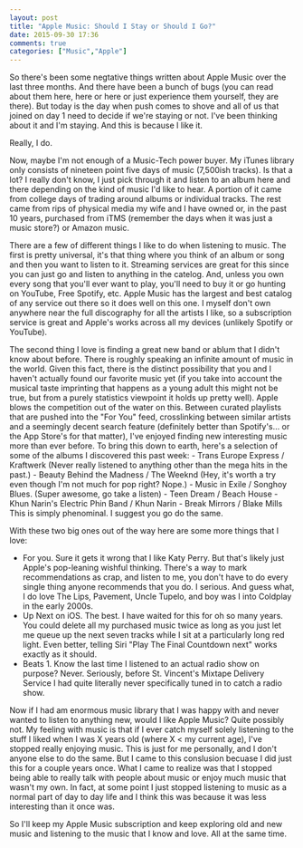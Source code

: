 ```yaml
---
layout: post
title: "Apple Music: Should I Stay or Should I Go?"
date: 2015-09-30 17:36
comments: true
categories: ["Music","Apple"]
---
```

So there's been some negtative things written about Apple Music over the last three months. And there have been a bunch of bugs (you can read about them here, here or here or just experience them yourself, they are there). But today is the day when push comes to shove and all of us that joined on day 1 need to decide if we're staying or not. I've been thinking about it and I'm staying. And this is because I like it.

Really, I do. 

Now, maybe I'm not enough of a Music-Tech power buyer. My iTunes library only consists of nineteen point five days of music (7,500ish tracks). Is that a lot? I really don't know, I just pick through it and listen to an album here and there depending on the kind of music I'd like to hear. A portion of it came from college days of trading around albums or individual tracks. The rest came from rips of physical media my wife and I have owned or, in the past 10 years, purchased from iTMS (remember the days when it was just a music store?) or Amazon music.

There are a few of different things I like to do when listening to music. The first is pretty universal, it's that thing where you think of an album or song and then you want to listen to it. Streaming services are great for this since you can just go and listen to anything in the catelog. And, unless you own every song that you'll ever want to play, you'll need to buy it or go hunting on YouTube, Free Spotify, etc. Apple Music has the largest and best catalog of any service out there so it does well on this one. I myself don't own anywhere near the full discography for all the artists I like, so a subscription service is great and Apple's works across all my devices (unlikely Spotify or YouTube).

The second thing I love is finding a great new band or ablum that I didn't know about before. There is roughly speaking an infinite amount of music in the world. Given this fact, there is the distinct possibility that you and I haven't actually found our favorite music yet (if you take into account the musical taste imprinting that happens as a young adult this might not be true, but from a purely statistics viewpoint it holds up pretty well). Apple blows the competition out of the water on this. Between curated playlists that are pushed into the "For You" feed, crosslinking between similar artists and a seemingly decent search feature (definitely better than Spotify's… or the App Store's for that matter), I've enjoyed finding new interesting music more than ever before. To bring this down to earth, here's a selection of some of the albums I discovered this past week:
	- Trans Europe Express / Kraftwerk (Never really listened to anything other than the mega hits in the past.)
	- Beauty Behind the Madness / The Weeknd (Hey, it's worth a try even though I'm not much for pop right? Nope.)
	- Music in Exile / Songhoy Blues. (Super awesome, go take a listen)
	- Teen Dream / Beach House
	- Khun Narin's Electric Phin Band / Khun Narin
	- Break Mirrors / Blake Mills
This is simply phenominal. I suggest you go do the same.

With these two big ones out of the way here are some more things that I love:

- For you. Sure it gets it wrong that I like Katy Perry. But that's likely just Apple's pop-leaning wishful thinking. There's a way to mark recommendations as crap, and listen to me, you don't have to do every single thing anyone recommends that you do. I serious. And guess what, I do love The Lips, Pavement, Uncle Tupelo, and boy was I into Coldplay in the early 2000s.
- Up Next on iOS. The best. I have waited for this for oh so many years. You could delete all my purchased music twice as long as you just let me queue up the next seven tracks while I sit at a particularly long red light. Even better, telling Siri "Play The Final Countdown next" works exactly as it should.
- Beats 1. Know the last time I listened to an actual radio show on purpose? Never. Seriously, before St. Vincent's Mixtape Delivery Service I had quite literally never specifically tuned in to catch a radio show.

Now if I had am enormous music library that I was happy with and never wanted to listen to anything new, would I like Apple Music? Quite possibly not. My feeling with music is that if I ever catch myself solely listening to the stuff I liked when I was X years old (where X < my current age), I've stopped really enjoying music. This is just for me personally, and I don't anyone else to do the same. But I came to this conslusion becuase I did just this for a couple years once. What I came to realize was that I stopped being able to really talk with people about music or enjoy much music that wasn't my own. In fact, at some point I just stopped listening to music as a normal part of day to day life and I think this was because it was less interesting than it once was.

So I'll keep my Apple Music subscription and keep exploring old and new music and listening to the music that I know and love. All at the same time.
